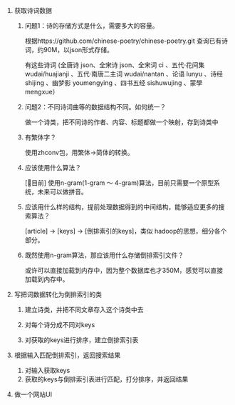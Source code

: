 
1. 获取诗词数据 
   1. 问题1：诗的存储方式是什么，需要多大的容量。
   
        根据https://github.com/chinese-poetry/chinese-poetry.git 查询已有诗词，约90M，以json形式存储。
   
        有这些诗词 (全唐诗 json、全宋诗 json、全宋词 ci 、五代·花间集 wudai/huajianji 、五代·南唐二主词 wudai/nantan 、论语 lunyu 、诗经 shijing 、幽梦影 youmengying 、四书五经 sishuwujing 、蒙學 mengxue）
   
   2. 问题2：不同诗词曲等的数据结构不同。如何统一？
   
        做一个诗类，把不同诗的作者、内容、标题都做一个映射，存到诗类中
   
   3. 有繁体字？
      
      使用zhconv包，用繁体->简体的转换。
   
   4. 应该使用什么算法？
      
      [🌟目前] 使用n-gram(1-gram ～ 4-gram)算法，目前只需要一个原型系统，未来可以做拼音。
   
   5. 应该用什么样的结构，提前处理数据得到的中间结构，能够适应更多的搜索算法？
   
      [article] -> [keys] -> [倒排索引的keys]，类似 hadoop的思想，细分各个部分。

   6. 既然使用n-gram算法，那应该用什么存储倒排索引文件？
   
      或许可以直接加载到内存中，因为整个数据库也才350M，感觉可以直接加载到内存中。

2. 写把词数据转化为倒排索引的类

   1. 建立诗类，并把不同文章存入这个诗类中去
   
   2. 对每个诗分成不同对keys
   3. 对获取的keys进行排序，建立倒排索引表
   
3. 根据输入匹配倒排索引，返回搜索结果
   1. 对输入获取keys
   2. 获取的keys与倒排索引表进行匹配，打分排序，并返回结果

4. 做一个网站UI

